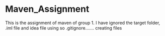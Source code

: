 #  Maven_Assignment
This is the assignment of maven of group 1. I have ignored the target folder, .iml file and idea file using so .gitignore.......
creating files

